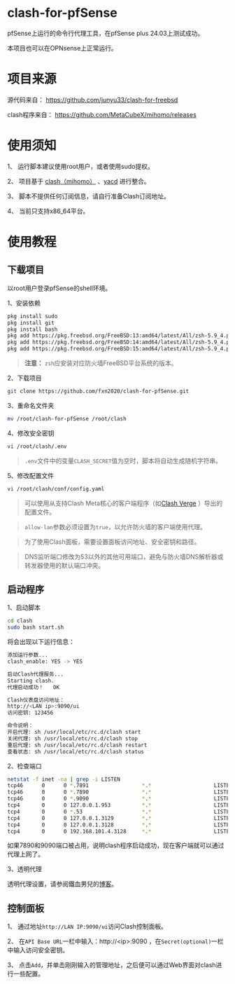 # clash-for-pfSense
pfSense上运行的命令行代理工具，在pfSense plus 24.03上测试成功。

本项目也可以在OPNsense上正常运行。

# 项目来源
源代码来自：
https://github.com/junyu33/clash-for-freebsd

clash程序来自：
https://github.com/MetaCubeX/mihomo/releases

# 使用须知

1、 运行脚本建议使用root用户，或者使用sudo提权。

2、 项目基于 [clash（mihomo）](https://github.com/MetaCubeX/mihomo/releases) 、[yacd](https://github.com/haishanh/yacd) 进行整合。

3、 脚本不提供任何订阅信息，请自行准备Clash订阅地址。

4、 当前只支持x86_64平台。

# 使用教程

## 下载项目

以root用户登录pfSense的shell环境。

1、安装依赖
```bash
pkg install sudo
pkg install git
pkg install bash
pkg add https://pkg.freebsd.org/FreeBSD:13:amd64/latest/All/zsh-5.9_4.pkg
pkg add https://pkg.freebsd.org/FreeBSD:14:amd64/latest/All/zsh-5.9_4.pkg
pkg add https://pkg.freebsd.org/FreeBSD:15:amd64/latest/All/zsh-5.9_4.pkg
```
> **注意：** `zsh`应安装对应防火墙FreeBSD平台系统的版本。

2、下载项目
```bash
git clone https://github.com/fxn2020/clash-for-pfSense.git
```
3、重命名文件夹
```bash
mv /root/clash-for-pfSense /root/clash
```
4、修改安全密钥
```bash
vi /root/clash/.env
```
> `.env`文件中的变量`CLASH_SECRET`值为空时，脚本将自动生成随机字符串。

5、修改配置文件
```bash
vi /root/clash/conf/config.yaml
```
> 可以使用从支持Clash Meta核心的客户端程序（如[Clash Verge](https://github.com/Clash-Verge-rev/clash-verge-rev/releases) ）导出的配置文件。

> `allow-lan`参数必须设置为`true`，以允许防火墙的客户端使用代理。

> 为了使用Clash面板，需要设置面板访问地址、安全密钥和路径。

> DNS监听端口修改为53以外的其他可用端口，避免与防火墙DNS解析器或转发器使用的默认端口冲突。

## 启动程序

1、启动脚本
```bash
cd clash
sudo bash start.sh
```
将会出现以下运行信息：

```bash
添加运行参数...
clash_enable: YES -> YES

启动Clash代理服务...
Starting clash.
代理启动成功！   OK  

Clash仪表盘访问地址：
http://<LAN ip>:9090/ui 
访问密钥: 123456 

命令说明：
开启代理: sh /usr/local/etc/rc.d/clash start 
关闭代理: sh /usr/local/etc/rc.d/clash stop 
重启代理: sh /usr/local/etc/rc.d/clash restart 
查看状态: sh /usr/local/etc/rc.d/clash status 
```
2、检查端口
```bash
netstat -f inet -na | grep -i LISTEN
tcp46      0      0 *.7891                 *.*                    LISTEN     
tcp46      0      0 *.7890                 *.*                    LISTEN     
tcp46      0      0 *.9090                 *.*                    LISTEN     
tcp4       0      0 127.0.0.1.953          *.*                    LISTEN     
tcp4       0      0 *.53                   *.*                    LISTEN     
tcp4       0      0 127.0.0.1.3129         *.*                    LISTEN     
tcp4       0      0 127.0.0.1.3128         *.*                    LISTEN     
tcp4       0      0 192.168.101.4.3128     *.*                    LISTEN 
```
如果7890和9090端口被占用，说明clash程序启动成功，现在客户端就可以通过代理上网了。

3、透明代理

透明代理设置，请参阅鐵血男兒的[博客](https://pfchina.org/?p=10626)。

## 控制面板

1、 通过地址`http://LAN IP:9090/ui`访问Clash控制面板。

2、 在`API Base URL`一栏中输入：http://\<ip\>:9090 ，在`Secret(optional)`一栏中输入访问安全密钥。

3、 点击`Add`，并单击刚刚输入的管理地址，之后便可以通过Web界面对clash进行一些配置。


